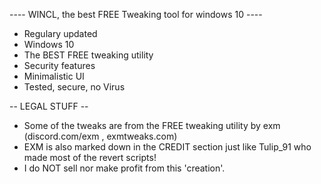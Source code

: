 ---- WINCL, the best FREE Tweaking tool for windows 10 ----   

* Regulary updated   
* Windows 10   
* The BEST FREE tweaking utility   
* Security features   
* Minimalistic UI   
* Tested, secure, no Virus   

-- LEGAL STUFF --   
* Some of the tweaks are from the FREE tweaking utility by exm (discord.com/exm , exmtweaks.com)   
* EXM is also marked down in the CREDIT section just like Tulip_91 who made most of the revert scripts!   
* I do NOT sell nor make profit from this 'creation'.   
